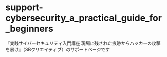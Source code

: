 # support-cybersecurity_a_practical_guide_for_beginners
『実践サイバーセキュリティ入門講座 現場に残された痕跡からハッカーの攻撃を暴け』（SBクリエイティブ）のサポートページです

